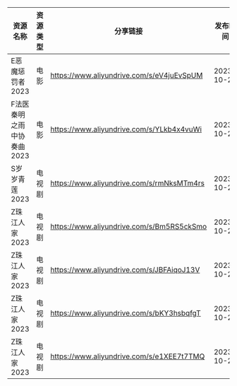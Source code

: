 | 资源名称            | 资源类型 | 分享链接                                      | 发布时间       |
| --------------- | ---- | ----------------------------------------- | ---------- |
| E恶魔惩罚者2023      | 电影   | https://www.aliyundrive.com/s/eV4juEvSpUM | 2023-10-25 |
| F法医秦明之雨中协奏曲2023 | 电影   | https://www.aliyundrive.com/s/YLkb4x4vuWi | 2023-10-25 |
| S岁岁青莲2023       | 电视剧  | https://www.aliyundrive.com/s/rmNksMTm4rs | 2023-10-25 |
| Z珠江人家2023       | 电视剧  | https://www.aliyundrive.com/s/Bm5RS5ckSmo | 2023-10-25 |
| Z珠江人家2023       | 电视剧  | https://www.aliyundrive.com/s/JBFAiqoJ13V | 2023-10-25 |
| Z珠江人家2023       | 电视剧  | https://www.aliyundrive.com/s/bKY3hsbqfgT | 2023-10-25 |
| Z珠江人家2023       | 电视剧  | https://www.aliyundrive.com/s/e1XEE7t7TMQ | 2023-10-25 |
